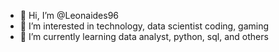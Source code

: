 - 👋 Hi, I’m @Leonaides96
- 👀 I’m interested in technology, data scientist coding, gaming
- 🌱 I’m currently learning data analyst, python, sql, and others

<!---
Leonaides96/Leonaides96 is a ✨ special ✨ repository because its `README.md` (this file) appears on your GitHub profile.
You can click the Preview link to take a look at your changes.
--->
